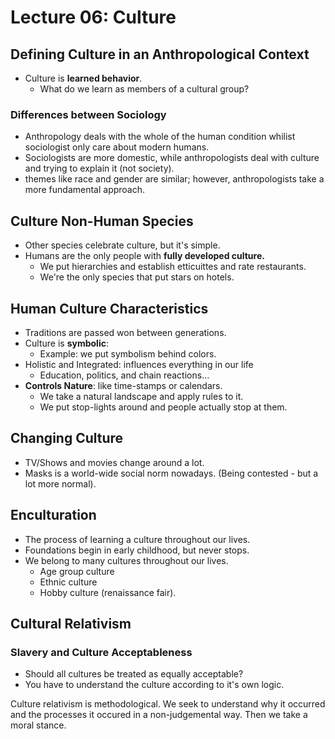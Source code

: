 # Lecture 06: Culture

## Defining Culture in an Anthropological Context

* Culture is **learned behavior**.
  * What do we learn as members of a cultural group?

### Differences between Sociology

* Anthropology deals with the whole of the human condition whilist sociologist only care about modern humans.
* Sociologists are more domestic, while anthropologists deal with culture and trying to explain it (not society).
* themes like race and gender are similar; however, anthropologists take a more fundamental approach.&#x20;

## Culture Non-Human Species

* Other species celebrate culture, but it's simple.
* Humans are the only people with **fully developed culture.**
  * We put hierarchies and establish etticuittes and rate restaurants.
  * We're the only species that put stars on hotels.

## Human Culture Characteristics

* Traditions are passed won between generations.
* Culture is **symbolic**:&#x20;
  * Example: we put symbolism behind colors.
* Holistic and Integrated: influences everything in our life
  * Education, politics, and chain reactions...
* **Controls Nature**: like time-stamps or calendars.
  * We take a natural landscape and apply rules to it.
  * We put stop-lights around and people actually stop at them.

## Changing Culture

* TV/Shows and movies change around a lot.
* Masks is a world-wide social norm nowadays. (Being contested - but a lot more normal).

## Enculturation

* The process of learning a culture throughout our lives.
* Foundations begin in early childhood, but never stops.
* We belong to many cultures throughout our lives.
  * Age group culture
  * Ethnic culture
  * Hobby culture (renaissance fair).

## Cultural Relativism

### Slavery and Culture Acceptableness

* Should all cultures be treated as equally acceptable?
* You have to understand the culture according to it's own logic.&#x20;

Culture relativism is methodological. We seek to understand why it occurred and the processes it occured in a non-judgemental way. Then we take a moral stance.



